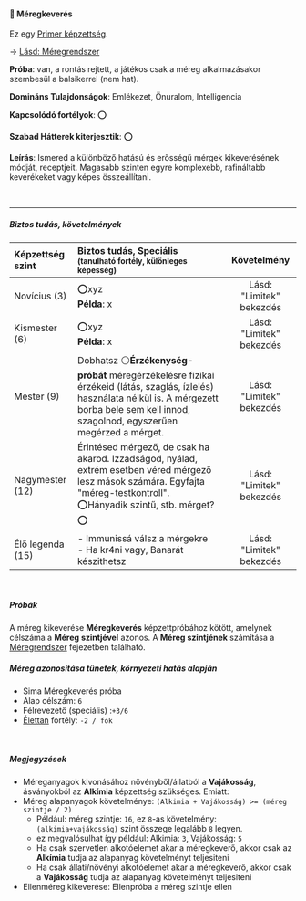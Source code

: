 #### 🔵 Méregkeverés

Ez egy [Primer képzettség](../015_primer_szekunder_ismeretek.md).

→ [Lásd: Méregrendszer](../140_meregrendszer.md)

**Próba**: van, a rontás rejtett, a játékos csak a méreg alkalmazásakor szembesül a balsikerrel (nem hat). 

**Domináns Tulajdonságok**: Emlékezet, Önuralom, Intelligencia

**Kapcsolódó fortélyok**: ⭕

**Szabad Hátterek kiterjesztik**: ⭕

**Leírás**: Ismered a különböző hatású és erősségű mérgek kikeverésének módját, receptjeit. Magasabb szinten egyre komplexebb, rafináltabb keverékeket vagy képes összeállítani.

<br />

---
##### Biztos tudás, követelmények

| Képzettség szint | Biztos tudás, Speciális <br /><sub>(tanulható fortély, különleges  képesség)</sub>                                                                                                                 |       Követelmény        |
| :--------------- | :------------------------------------------------------------------------------------------------------------------------------------------------------------------------------------------------- | :----------------------: |
| Novícius (3)     | ⭕xyz <br /> **Példa**: x                                                                                                                                                                           | Lásd: "Limitek" bekezdés |
| Kismester (6)    | ⭕xyz <br /> **Példa**: x                                                                                                                                                                           | Lásd: "Limitek" bekezdés |
| Mester (9)       | Dobhatsz ⚪**Érzékenység-próbát** méregérzékelésre fizikai érzékeid (látás, szaglás, ízlelés) használata nélkül is. A mérgezett borba bele sem kell innod, szagolnod, egyszerűen megérzed a mérget. | Lásd: "Limitek" bekezdés |
| Nagymester (12)  | Érintésed mérgező, de csak ha akarod. Izzadságod, nyálad, extrém esetben véred mérgező lesz mások számára. Egyfajta "méreg-testkontroll".<br />⭕Hányadik szintű, stb. mérget?⭕                     | Lásd: "Limitek" bekezdés |
| Élő legenda (15) | - Immunissá válsz a mérgekre<br />- Ha kr4ni vagy, Banarát készithetsz                                                                                                                             | Lásd: "Limitek" bekezdés |

<br />

##### Próbák

A méreg kikeverése **Méregkeverés** képzettpróbához kötött, amelynek célszáma a **Méreg szintjével** azonos. A **Méreg szintjének** számítása a [Méregrendszer](../140_meregrendszer.md) fejezetben található.

##### Méreg azonosítása tünetek, környezeti hatás alapján
- Sima Méregkeverés próba
- Alap célszám: `6`
- Félrevezető (speciális) :`+3/6`
- [Élettan](../fortelyok.altalanos/elettan.md) fortély: `-2 / fok`

<br />

##### Megjegyzések 
- Méreganyagok kivonásához növényből/állatból a **Vajákosság**, ásványokból az **Alkímia** képzettség szükséges. Emiatt:
- Méreg alapanyagok követelménye: `(Alkimia + Vajákosság) >= (méreg szintje / 2)`
  - Például: méreg szintje: `16`, ez `8`-as követelmény: `(alkimia+vajákosság)` szint összege legalább `8` legyen.
  - ez megvalósulhat így például: Alkimia: `3`, Vajákosság: `5`
  - Ha csak szervetlen alkotóelemet akar a méregkeverő, akkor csak az **Alkímia** tudja az alapanyag követelményt teljesiteni
  - Ha csak állati/növényi alkotóelemet akar a méregkeverő, akkor csak a **Vajákosság** tudja az alapanyag követelményt teljesiteni
- Ellenméreg kikeverése: Ellenpróba a méreg szintje ellen
